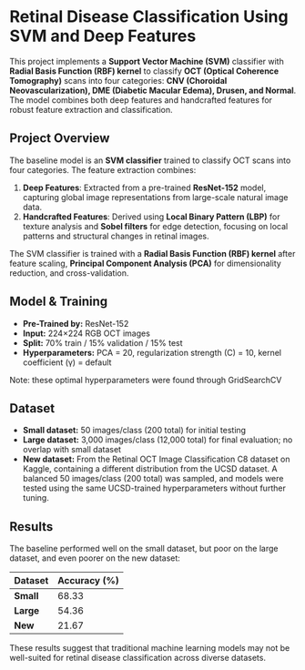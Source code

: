 # Retinal Disease Classification Using SVM and Deep Features

This project implements a **Support Vector Machine (SVM)** classifier with **Radial Basis Function (RBF) kernel** to classify **OCT (Optical Coherence Tomography)** scans into four categories: **CNV (Choroidal Neovascularization), DME (Diabetic Macular Edema), Drusen, and Normal**. The model combines both deep features and handcrafted features for robust feature extraction and classification.

## Project Overview

The baseline model is an **SVM classifier** trained to classify OCT scans into four categories. The feature extraction combines:

1. **Deep Features**: Extracted from a pre-trained **ResNet-152** model, capturing global image representations from large-scale natural image data.
2. **Handcrafted Features**: Derived using **Local Binary Pattern (LBP)** for texture analysis and **Sobel filters** for edge detection, focusing on local patterns and structural changes in retinal images.

The SVM classifier is trained with a **Radial Basis Function (RBF) kernel** after feature scaling, **Principal Component Analysis (PCA)** for dimensionality reduction, and cross-validation.


## Model & Training
- **Pre-Trained by:** ResNet-152
- **Input:** 224×224 RGB OCT images  
- **Split:** 70% train / 15% validation / 15% test  
- **Hyperparameters:** PCA = 20, regularization strength (C) = 10, kernel coefficient (γ) = default

Note: these optimal hyperparameters were found through GridSearchCV

## Dataset
- **Small dataset:** 50 images/class (200 total) for initial testing  
- **Large dataset:** 3,000 images/class (12,000 total) for final evaluation; no overlap with small dataset  
- **New dataset:** From the Retinal OCT Image Classification C8 dataset on Kaggle, containing a different distribution from the UCSD dataset. A balanced 50 images/class (200 total) was sampled, and models were tested using the same UCSD-trained hyperparameters without further tuning.  

## Results

The baseline performed well on the small dataset, but poor on the large dataset, and even poorer on the new dataset:

| Dataset     | Accuracy (%) |
|-------------|--------------|
| **Small**   | 68.33        |
| **Large**   | 54.36        |
| **New**     | 21.67        |

These results suggest that traditional machine learning models may not be well-suited for retinal disease classification across diverse datasets.
